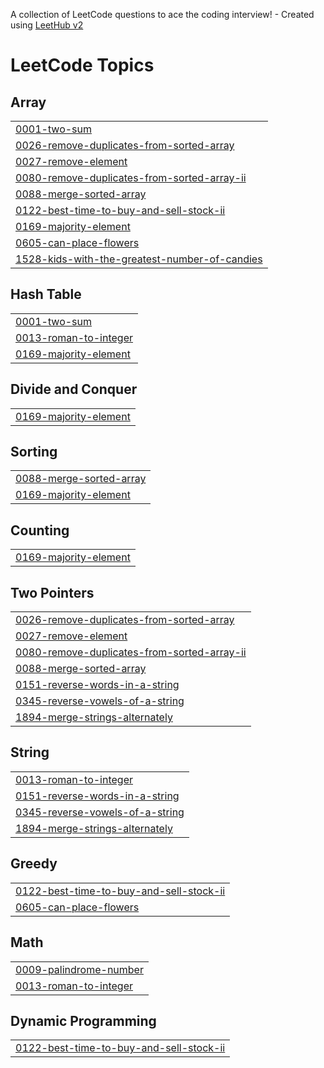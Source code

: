 A collection of LeetCode questions to ace the coding interview! - Created using [LeetHub v2](https://github.com/arunbhardwaj/LeetHub-2.0)
<!---LeetCode Topics Start-->
# LeetCode Topics
## Array
|  |
| ------- |
| [0001-two-sum](https://github.com/Himaganeshkolla/LeetCode-programs/tree/master/0001-two-sum) |
| [0026-remove-duplicates-from-sorted-array](https://github.com/Himaganeshkolla/LeetCode-programs/tree/master/0026-remove-duplicates-from-sorted-array) |
| [0027-remove-element](https://github.com/Himaganeshkolla/LeetCode-programs/tree/master/0027-remove-element) |
| [0080-remove-duplicates-from-sorted-array-ii](https://github.com/Himaganeshkolla/LeetCode-programs/tree/master/0080-remove-duplicates-from-sorted-array-ii) |
| [0088-merge-sorted-array](https://github.com/Himaganeshkolla/LeetCode-programs/tree/master/0088-merge-sorted-array) |
| [0122-best-time-to-buy-and-sell-stock-ii](https://github.com/Himaganeshkolla/LeetCode-programs/tree/master/0122-best-time-to-buy-and-sell-stock-ii) |
| [0169-majority-element](https://github.com/Himaganeshkolla/LeetCode-programs/tree/master/0169-majority-element) |
| [0605-can-place-flowers](https://github.com/Himaganeshkolla/LeetCode-programs/tree/master/0605-can-place-flowers) |
| [1528-kids-with-the-greatest-number-of-candies](https://github.com/Himaganeshkolla/LeetCode-programs/tree/master/1528-kids-with-the-greatest-number-of-candies) |
## Hash Table
|  |
| ------- |
| [0001-two-sum](https://github.com/Himaganeshkolla/LeetCode-programs/tree/master/0001-two-sum) |
| [0013-roman-to-integer](https://github.com/Himaganeshkolla/LeetCode-programs/tree/master/0013-roman-to-integer) |
| [0169-majority-element](https://github.com/Himaganeshkolla/LeetCode-programs/tree/master/0169-majority-element) |
## Divide and Conquer
|  |
| ------- |
| [0169-majority-element](https://github.com/Himaganeshkolla/LeetCode-programs/tree/master/0169-majority-element) |
## Sorting
|  |
| ------- |
| [0088-merge-sorted-array](https://github.com/Himaganeshkolla/LeetCode-programs/tree/master/0088-merge-sorted-array) |
| [0169-majority-element](https://github.com/Himaganeshkolla/LeetCode-programs/tree/master/0169-majority-element) |
## Counting
|  |
| ------- |
| [0169-majority-element](https://github.com/Himaganeshkolla/LeetCode-programs/tree/master/0169-majority-element) |
## Two Pointers
|  |
| ------- |
| [0026-remove-duplicates-from-sorted-array](https://github.com/Himaganeshkolla/LeetCode-programs/tree/master/0026-remove-duplicates-from-sorted-array) |
| [0027-remove-element](https://github.com/Himaganeshkolla/LeetCode-programs/tree/master/0027-remove-element) |
| [0080-remove-duplicates-from-sorted-array-ii](https://github.com/Himaganeshkolla/LeetCode-programs/tree/master/0080-remove-duplicates-from-sorted-array-ii) |
| [0088-merge-sorted-array](https://github.com/Himaganeshkolla/LeetCode-programs/tree/master/0088-merge-sorted-array) |
| [0151-reverse-words-in-a-string](https://github.com/Himaganeshkolla/LeetCode-programs/tree/master/0151-reverse-words-in-a-string) |
| [0345-reverse-vowels-of-a-string](https://github.com/Himaganeshkolla/LeetCode-programs/tree/master/0345-reverse-vowels-of-a-string) |
| [1894-merge-strings-alternately](https://github.com/Himaganeshkolla/LeetCode-programs/tree/master/1894-merge-strings-alternately) |
## String
|  |
| ------- |
| [0013-roman-to-integer](https://github.com/Himaganeshkolla/LeetCode-programs/tree/master/0013-roman-to-integer) |
| [0151-reverse-words-in-a-string](https://github.com/Himaganeshkolla/LeetCode-programs/tree/master/0151-reverse-words-in-a-string) |
| [0345-reverse-vowels-of-a-string](https://github.com/Himaganeshkolla/LeetCode-programs/tree/master/0345-reverse-vowels-of-a-string) |
| [1894-merge-strings-alternately](https://github.com/Himaganeshkolla/LeetCode-programs/tree/master/1894-merge-strings-alternately) |
## Greedy
|  |
| ------- |
| [0122-best-time-to-buy-and-sell-stock-ii](https://github.com/Himaganeshkolla/LeetCode-programs/tree/master/0122-best-time-to-buy-and-sell-stock-ii) |
| [0605-can-place-flowers](https://github.com/Himaganeshkolla/LeetCode-programs/tree/master/0605-can-place-flowers) |
## Math
|  |
| ------- |
| [0009-palindrome-number](https://github.com/Himaganeshkolla/LeetCode-programs/tree/master/0009-palindrome-number) |
| [0013-roman-to-integer](https://github.com/Himaganeshkolla/LeetCode-programs/tree/master/0013-roman-to-integer) |
## Dynamic Programming
|  |
| ------- |
| [0122-best-time-to-buy-and-sell-stock-ii](https://github.com/Himaganeshkolla/LeetCode-programs/tree/master/0122-best-time-to-buy-and-sell-stock-ii) |
<!---LeetCode Topics End-->